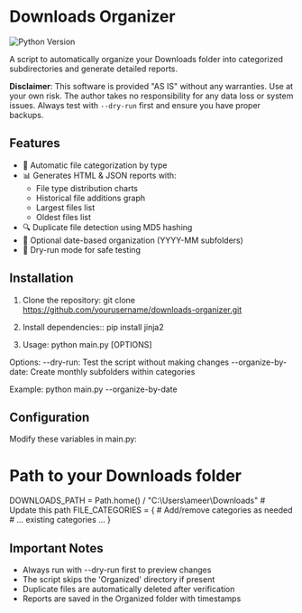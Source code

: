 # Downloads Organizer

![Python Version](https://img.shields.io/badge/python-3.7%2B-blue)

A script to automatically organize your Downloads folder into categorized subdirectories and generate detailed reports.

**Disclaimer**: This software is provided "AS IS" without any warranties. Use at your own risk. The author takes no responsibility for any data loss or system issues. Always test with `--dry-run` first and ensure you have proper backups.

## Features

- 📂 Automatic file categorization by type
- 📊 Generates HTML & JSON reports with:
  - File type distribution charts
  - Historical file additions graph
  - Largest files list
  - Oldest files list
- 🔍 Duplicate file detection using MD5 hashing
- 📅 Optional date-based organization (YYYY-MM subfolders)
- 🧪 Dry-run mode for safe testing

## Installation

1. Clone the repository:
git clone https://github.com/yourusername/downloads-organizer.git


2. Install dependencies::
pip install jinja2

3. Usage:
python main.py [OPTIONS]

Options:
--dry-run: Test the script without making changes
--organize-by-date: Create monthly subfolders within categories

Example:
python main.py --organize-by-date

## Configuration
Modify these variables in main.py:

# Path to your Downloads folder
DOWNLOADS_PATH = Path.home() / "C:\\Users\\ameer\\Downloads"  # Update this path
FILE_CATEGORIES = {  # Add/remove categories as needed
    # ... existing categories ...
}

## Important Notes
 - Always run with --dry-run first to preview changes
 - The script skips the 'Organized' directory if present
 - Duplicate files are automatically deleted after verification
 - Reports are saved in the Organized folder with timestamps

